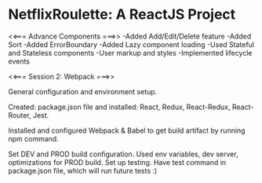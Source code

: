 # NetflixRoulette: A ReactJS Project

<<=== Advance Components ===>>
-Added Add/Edit/Delete feature
-Added Sort
-Added ErrorBoundary
-Added Lazy component loading
-Used Stateful and Stateless components
-User markup and styles
-Implemented lifecycle events

<<=== Session 2: Webpack ===>>

General configuration and environment setup.

Created: 
package.json file 
and 
installed: 
React, Redux, React-Redux, React-Router, Jest. 

Installed and configured Webpack & Babel to get build artifact by running npm command.

Set DEV and PROD build configuration. 
Used env variables, dev server, optimizations for PROD build. 
Set up testing. Have test command in package.json file, which will run future tests :)
